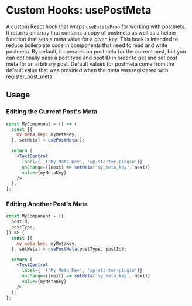 # Custom Hooks: usePostMeta

A custom React hook that wraps `useEntityProp` for working with postmeta. It
returns an array that contains a copy of postmeta as well as a helper
function that sets a meta value for a given key. This hook is intended to
reduce boilerplate code in components that need to read and write postmeta.
By default, it operates on postmeta for the current post, but you can
optionally pass a post type and post ID in order to get and set post meta
for an arbitrary post. Default values for postmeta come from the default value
that was provided when the meta was registered with register_post_meta.

## Usage

### Editing the Current Post's Meta

```jsx
const MyComponent = () => {
  const [{
    my_meta_key: myMetaKey,
  }, setMeta] = usePostMeta();

  return (
    <TextControl
      label={__('My Meta Key', 'wp-starter-plugin')}
      onChange={(next) => setMeta('my_meta_key', next)}
      value={myMetaKey}
    />
  );
};
```

### Editing Another Post's Meta

```jsx
const MyComponent = ({
  postId,
  postType,
}) => {
  const [{
    my_meta_key: myMetaKey,
  }, setMeta] = usePostMeta(postType, postId);

  return (
    <TextControl
      label={__('My Meta Key', 'wp-starter-plugin')}
      onChange={(next) => setMeta('my_meta_key', next)}
      value={myMetaKey}
    />
  );
};
```
